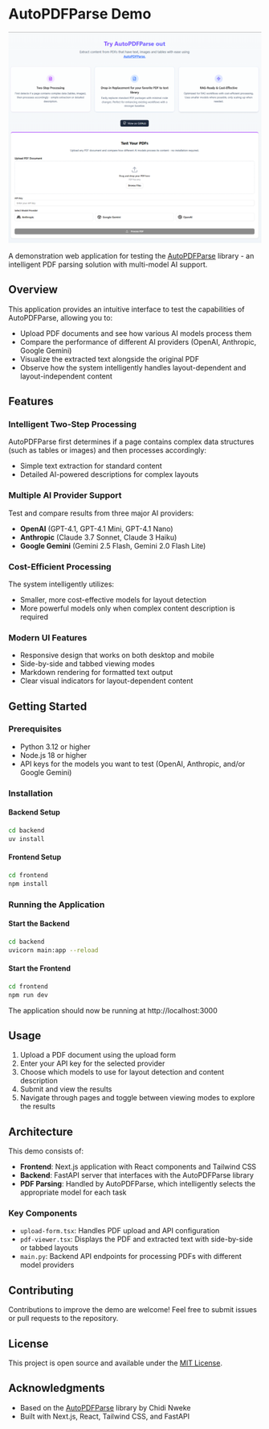 # AutoPDFParse Demo

![AutoPDFParse Demo](/images/screenshot.png)


A demonstration web application for testing the [AutoPDFParse](https://github.com/ChidiRnweke/AutoPDFParse) library - an intelligent PDF parsing solution with multi-model AI support.


## Overview

This application provides an intuitive interface to test the capabilities of AutoPDFParse, allowing you to:

- Upload PDF documents and see how various AI models process them
- Compare the performance of different AI providers (OpenAI, Anthropic, Google Gemini)
- Visualize the extracted text alongside the original PDF
- Observe how the system intelligently handles layout-dependent and layout-independent content

## Features

### Intelligent Two-Step Processing

AutoPDFParse first determines if a page contains complex data structures (such as tables or images) and then processes accordingly:
- Simple text extraction for standard content
- Detailed AI-powered descriptions for complex layouts

### Multiple AI Provider Support

Test and compare results from three major AI providers:
- **OpenAI** (GPT-4.1, GPT-4.1 Mini, GPT-4.1 Nano)
- **Anthropic** (Claude 3.7 Sonnet, Claude 3 Haiku)
- **Google Gemini** (Gemini 2.5 Flash, Gemini 2.0 Flash Lite)

### Cost-Efficient Processing

The system intelligently utilizes:
- Smaller, more cost-effective models for layout detection
- More powerful models only when complex content description is required

### Modern UI Features

- Responsive design that works on both desktop and mobile
- Side-by-side and tabbed viewing modes
- Markdown rendering for formatted text output
- Clear visual indicators for layout-dependent content

## Getting Started

### Prerequisites

- Python 3.12 or higher
- Node.js 18 or higher
- API keys for the models you want to test (OpenAI, Anthropic, and/or Google Gemini)

### Installation

#### Backend Setup

```bash
cd backend
uv install
```

#### Frontend Setup

```bash
cd frontend
npm install
```

### Running the Application

#### Start the Backend

```bash
cd backend
uvicorn main:app --reload
```

#### Start the Frontend

```bash
cd frontend
npm run dev
```

The application should now be running at http://localhost:3000

## Usage

1. Upload a PDF document using the upload form
2. Enter your API key for the selected provider
3. Choose which models to use for layout detection and content description
4. Submit and view the results
5. Navigate through pages and toggle between viewing modes to explore the results

## Architecture

This demo consists of:

- **Frontend**: Next.js application with React components and Tailwind CSS
- **Backend**: FastAPI server that interfaces with the AutoPDFParse library
- **PDF Parsing**: Handled by AutoPDFParse, which intelligently selects the appropriate model for each task

### Key Components

- `upload-form.tsx`: Handles PDF upload and API configuration
- `pdf-viewer.tsx`: Displays the PDF and extracted text with side-by-side or tabbed layouts
- `main.py`: Backend API endpoints for processing PDFs with different model providers

## Contributing

Contributions to improve the demo are welcome! Feel free to submit issues or pull requests to the repository.

## License

This project is open source and available under the [MIT License](LICENSE).

## Acknowledgments

- Based on the [AutoPDFParse](https://github.com/ChidiRnweke/AutoPDFParse) library by Chidi Nweke
- Built with Next.js, React, Tailwind CSS, and FastAPI